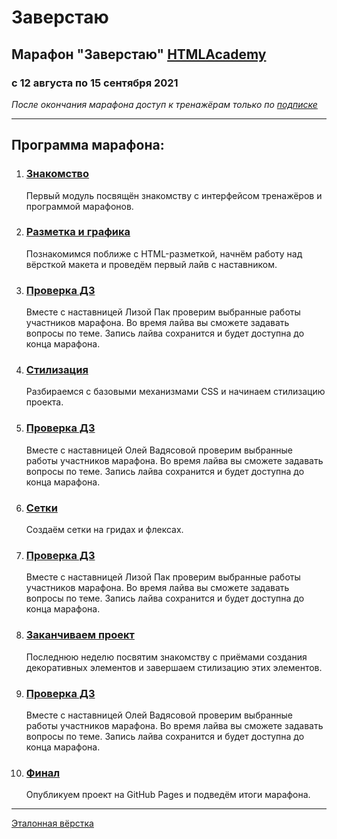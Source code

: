 # Заверстаю

## Марафон "Заверстаю" [HTMLAcademy](https://htmlacademy.ru)

### с 12 августа по 15 сентября 2021

*После окончания марафона доступ к тренажёрам только по [подписке](https://htmlacademy.ru/payment/days)*

---
## Программа марафона:

1. ### [Знакомство](./modules/module-1.md)
   Первый модуль посвящён знакомству с интерфейсом тренажёров и программой марафонов.

2. ### [Разметка и графика](./modules/module-2.md)
   Познакомимся поближе с HTML-разметкой, начнём работу над вёрсткой макета и проведём первый лайв с наставником.

3. ### [Проверка ДЗ](./modules/module-3.md)
   Вместе с наставницей Лизой Пак проверим выбранные работы участников марафона. Во время лайва вы сможете задавать вопросы по теме. Запись лайва сохранится и будет доступна до конца марафона.

4. ### [Стилизация](./modules/module-4.md)
   Разбираемся с базовыми механизмами CSS и начинаем стилизацию проекта.

5. ### [Проверка ДЗ](./modules/module-5.md)
   Вместе с наставницей Олей Вадясовой проверим выбранные работы участников марафона. Во время лайва вы сможете задавать вопросы по теме. Запись лайва сохранится и будет доступна до конца марафона.

6. ### [Сетки](./modules/module-6.md)
   Создаём сетки на гридах и флексах.

7. ### [Проверка ДЗ](./modules/module-7.md)
   Вместе с наставницей Лизой Пак проверим выбранные работы участников марафона. Во время лайва вы сможете задавать вопросы по теме. Запись лайва сохранится и будет доступна до конца марафона.

8. ### [Заканчиваем проект](./modules/module-8.md)
   Последнюю неделю посвятим знакомству с приёмами создания декоративных элементов и завершаем стилизацию этих элементов.

9. ### [Проверка ДЗ](./modules/module-9.md)
   Вместе с наставницей Олей Вадясовой проверим выбранные работы участников марафона. Во время лайва вы сможете задавать вопросы по теме. Запись лайва сохранится и будет доступна до конца марафона.

10. ### [Финал](./modules/module-10.md)
    Опубликуем проект на GitHub Pages и подведём итоги марафона.

---

[Эталонная вёрстка](./assets/botanika.zip)